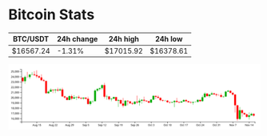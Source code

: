 # Bitcoin Stats

BTC/USDT|24h change|24h high|24h low|
|---|---|---|---|
|$16567.24|-1.31%|$17015.92|$16378.61|

<img src="./chart.svg">
